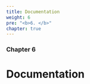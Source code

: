 ```yaml
---
title: Documentation
weight: 6
pre: "<b>6. </b>"
chapter: true
---
```


### Chapter 6

# Documentation
